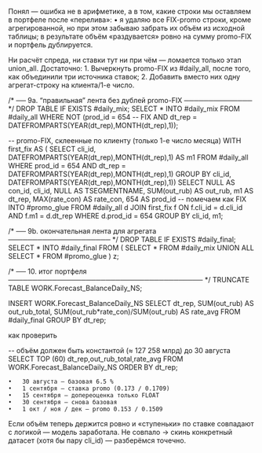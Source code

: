 Понял — ошибка не в арифметике, а в том, какие строки мы оставляем в портфеле после «перелива»:
	•	я удаляю все FIX-promo строки, кроме агрегированной, но при этом
забываю забрать их объём из исходной таблицы;
в результате объём «раздувается» ровно на сумму promo-FIX и портфель
дублируется.

Ни расчёт спреда, ни ставки тут ни при чём — ломается только этап
union_all.  Достаточно:
	1.	Вычеркнуть promo-FIX из #daily_all, после того, как объединили
три источника ставок;
	2.	Добавить вместо них одну агрегат-строку на клиента/1-е число.

/* ── 9а. “правильная” лента без дублей promo-FIX ────────────── */
DROP TABLE IF EXISTS #daily_mix;
SELECT * INTO #daily_mix
FROM   #daily_all
WHERE  NOT (prod_id = 654                        -- FIX
        AND dt_rep = DATEFROMPARTS(YEAR(dt_rep),MONTH(dt_rep),1));

-- promo-FIX, склеенные по клиенту (только 1-е число месяца)
WITH first_fix AS (
     SELECT cli_id,
            DATEFROMPARTS(YEAR(dt_rep),MONTH(dt_rep),1) AS m1
     FROM   #daily_all
     WHERE  prod_id = 654
       AND  dt_rep  = DATEFROMPARTS(YEAR(dt_rep),MONTH(dt_rep),1)
     GROUP  BY cli_id,
              DATEFROMPARTS(YEAR(dt_rep),MONTH(dt_rep),1))
SELECT NULL        AS con_id,
       cli_id,
       NULL        AS TSEGMENTNAME,
       SUM(out_rub)                      AS out_rub,
       m1            AS dt_rep,
       MAX(rate_con)                     AS rate_con,
       654           AS prod_id      -- помечаем как FIX
INTO   #promo_glue
FROM   #daily_all d
JOIN   first_fix f
       ON  f.cli_id = d.cli_id
      AND f.m1     = d.dt_rep
WHERE  d.prod_id = 654
GROUP  BY cli_id, m1;

/* ── 9b. окончательная лента для агрегата ───────────────────── */
DROP TABLE IF EXISTS #daily_final;
SELECT * INTO #daily_final
FROM (
      SELECT * FROM #daily_mix
      UNION ALL
      SELECT * FROM #promo_glue ) z;

/* ── 10. итог портфеля ──────────────────────────────────────── */
TRUNCATE TABLE WORK.Forecast_BalanceDaily_NS;

INSERT WORK.Forecast_BalanceDaily_NS
SELECT  dt_rep,
        SUM(out_rub)                       AS out_rub_total,
        SUM(out_rub*rate_con)/SUM(out_rub) AS rate_avg
FROM   #daily_final
GROUP  BY dt_rep;

как проверить

-- объём должен быть константой (≈ 127 258 млрд) до 30 августа
SELECT TOP (60) dt_rep,out_rub_total,rate_avg
FROM   WORK.Forecast_BalanceDaily_NS
ORDER  BY dt_rep;

	•	30 августа — базовая 6.5 %
	•	1 сентября — ставка promo (0.173 / 0.1709)
	•	15 сентября — допереоценка только FLOAT
	•	30 сентября — снова базовая
	•	1 окт / ноя / дек — promo 0.153 / 0.1509

Если объём теперь держится ровно и «ступеньки» по ставке
совпадают с логикой — модель заработала.
Не совпало → скинь конкретный датасет (хотя бы пару
cli_id) — разберёмся точечно.
